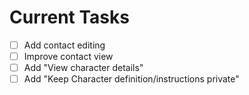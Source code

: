 # Current Tasks

- [ ] Add contact editing
- [ ] Improve contact view
- [ ] Add "View character details"
- [ ] Add "Keep Character definition/instructions private"
